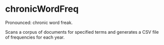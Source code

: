 chronicWordFreq
=========

Pronounced: chronic word freak.

Scans a corpus of documents for specified terms and generates a CSV file of frequencies for each year.